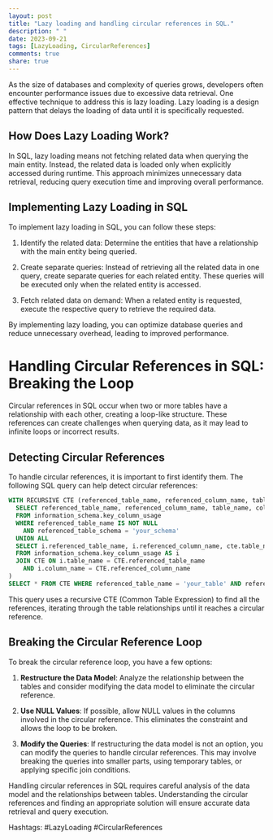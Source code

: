 ```yaml
---
layout: post
title: "Lazy loading and handling circular references in SQL."
description: " "
date: 2023-09-21
tags: [LazyLoading, CircularReferences]
comments: true
share: true
---
```


As the size of databases and complexity of queries grows, developers often encounter performance issues due to excessive data retrieval. One effective technique to address this is lazy loading. Lazy loading is a design pattern that delays the loading of data until it is specifically requested.

## How Does Lazy Loading Work?

In SQL, lazy loading means not fetching related data when querying the main entity. Instead, the related data is loaded only when explicitly accessed during runtime. This approach minimizes unnecessary data retrieval, reducing query execution time and improving overall performance.

## Implementing Lazy Loading in SQL

To implement lazy loading in SQL, you can follow these steps:

1. Identify the related data: Determine the entities that have a relationship with the main entity being queried.

2. Create separate queries: Instead of retrieving all the related data in one query, create separate queries for each related entity. These queries will be executed only when the related entity is accessed.

3. Fetch related data on demand: When a related entity is requested, execute the respective query to retrieve the required data.

By implementing lazy loading, you can optimize database queries and reduce unnecessary overhead, leading to improved performance.

# Handling Circular References in SQL: Breaking the Loop

Circular references in SQL occur when two or more tables have a relationship with each other, creating a loop-like structure. These references can create challenges when querying data, as it may lead to infinite loops or incorrect results.

## Detecting Circular References

To handle circular references, it is important to first identify them. The following SQL query can help detect circular references:

```sql
WITH RECURSIVE CTE (referenced_table_name, referenced_column_name, table_name, column_name) AS (
  SELECT referenced_table_name, referenced_column_name, table_name, column_name 
  FROM information_schema.key_column_usage 
  WHERE referenced_table_name IS NOT NULL
    AND referenced_table_schema = 'your_schema'
  UNION ALL
  SELECT i.referenced_table_name, i.referenced_column_name, cte.table_name, cte.column_name 
  FROM information_schema.key_column_usage AS i 
  JOIN CTE ON i.table_name = CTE.referenced_table_name 
    AND i.column_name = CTE.referenced_column_name
)
SELECT * FROM CTE WHERE referenced_table_name = 'your_table' AND referenced_column_name = 'your_column';
```

This query uses a recursive CTE (Common Table Expression) to find all the references, iterating through the table relationships until it reaches a circular reference.

## Breaking the Circular Reference Loop

To break the circular reference loop, you have a few options:

1. **Restructure the Data Model**: Analyze the relationship between the tables and consider modifying the data model to eliminate the circular reference.

2. **Use NULL Values**: If possible, allow NULL values in the columns involved in the circular reference. This eliminates the constraint and allows the loop to be broken.

3. **Modify the Queries**: If restructuring the data model is not an option, you can modify the queries to handle circular references. This may involve breaking the queries into smaller parts, using temporary tables, or applying specific join conditions.

Handling circular references in SQL requires careful analysis of the data model and the relationships between tables. Understanding the circular references and finding an appropriate solution will ensure accurate data retrieval and query execution.

Hashtags: #LazyLoading #CircularReferences